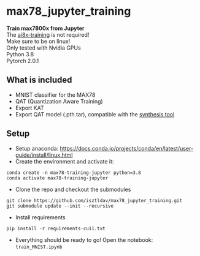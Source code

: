 # max78_jupyter_training
**Train max7800x from Jupyter**  
The [ai8x-training](https://github.com/MaximIntegratedAI/ai8x-training/tree/pytorch-2.0) is not required!  
Make sure to be on linux!  
Only tested with Nvidia GPUs  
Python 3.8  
Pytorch 2.0.1

## What is included
- MNIST classifier for the MAX78
- QAT (Quantization Aware Training)
- Export KAT
- Export QAT model (.pth.tar), compatible with the [synthesis tool](https://github.com/MaximIntegratedAI/ai8x-synthesis/tree/pytorch-2.0)

## Setup
- Setup anaconda: https://docs.conda.io/projects/conda/en/latest/user-guide/install/linux.html  
- Create the environment and activate it:
```
conda create -n max78-training-jupyter python=3.8
conda activate max78-training-jupyter
```

- Clone the repo and checkout the submodules
```
git clone https://github.com/isztldav/max78_jupyter_training.git
git submodule update --init --recursive
```

- Install requirements
```
pip install -r requirements-cu11.txt
```

- Everything should be ready to go! Open the notebook: `train_MNIST.ipynb`

